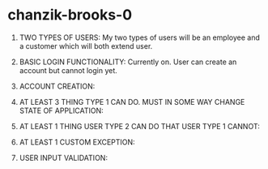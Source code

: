 # chanzik-brooks-0

1. TWO TYPES OF USERS: My two types of users will be an employee and a customer which will both extend user. 

2. BASIC LOGIN FUNCTIONALITY:  Currently on. User can create an account but cannot login yet.

3. ACCOUNT CREATION:

4. AT LEAST 3 THING TYPE 1 CAN DO.  MUST IN SOME WAY CHANGE STATE OF APPLICATION:

5. AT LEAST 1 THING USER TYPE 2 CAN DO THAT USER TYPE 1 CANNOT:

6. AT LEAST 1 CUSTOM EXCEPTION:

7. USER INPUT VALIDATION:
